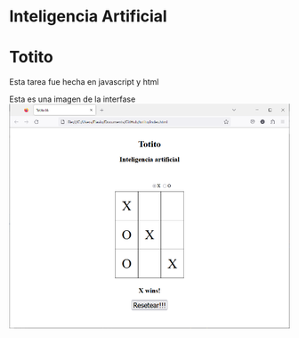 # Inteligencia Artificial

# Totito

Esta tarea fue hecha en javascript y html

Esta es una imagen de la interfase
![imagen de la interfase.](https://github.com/joflavio/totito/blob/1b0d95027f44fff7519378a27dd701177290802a/image1.png?raw=true)
